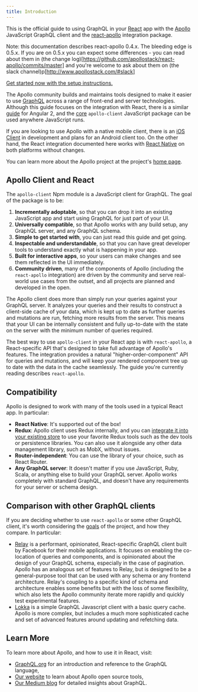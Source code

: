 ```yaml
---
title: Introduction
---
```


This is the official guide to using GraphQL in your [React](https://facebook.github.io/react/) app with the [Apollo](http://apollostack.com) JavaScript GraphQL client and the [react-apollo](https://github.com/apollostack/react-apollo) integration package.

Note: this documentation describes react-apollo 0.4.x.   The bleeding edge is 0.5.x.   If you are on 0.5.x you can expect some differences - you can read about them in (the change log)[https://github.com/apollostack/react-apollo/commits/master] and you're welcome to ask about them on (the slack channel)p[http://www.apollostack.com/#slack]

[Get started now with the setup instructions.](/react/initialization.html)

The Apollo community builds and maintains tools designed to make it easier to use [GraphQL](http://graphql.org) across a range of front-end and server technologies. Although this guide focuses on the integration with React, there is a similar [guide](/angular2) for Angular 2, and the [core](/core) `apollo-client` JavaScript package can be used anywhere JavaScript runs.

If you are looking to use Apollo with a native mobile client, there is an [iOS Client](https://github.com/apollostack/apollo-ios) in development and plans for an Android client too. On the other hand, the React integration documented here works with [React Native](https://facebook.github.io/react-native/) on both platforms without changes.

You can learn more about the Apollo project at the project's [home page](http://www.apollodata.com).

<h2 id="apollo-client">Apollo Client and React</h2>

The `apollo-client` Npm module is a JavaScript client for GraphQL. The goal of the package is to be:

1. **Incrementally adoptable**, so that you can drop it into an existing JavaScript app and start using GraphQL for just part of your UI.
2. **Universally compatible**, so that Apollo works with any build setup, any GraphQL server, and any GraphQL schema.
2. **Simple to get started with**, you can just read this guide and get going.
3. **Inspectable and understandable**, so that you can have great developer tools to understand exactly what is happening in your app.
4. **Built for interactive apps**, so your users can make changes and see them reflected in the UI immediately.
5. **Community driven**, many of the components of Apollo (including the `react-apollo` integration) are driven by the community and serve real-world use cases from the outset, and all projects are planned and developed in the open.

The Apollo client does more than simply run your queries against your GraphQL server. It analyzes your queries and their results to construct a client-side cache of your data, which is kept up to date as further queries and mutations are run, fetching more results from the server. This means that your UI can be internally consistent and fully up-to-date with the state on the server with the minimum number of queries required.

The best way to use `apollo-client` in your React app is with `react-apollo`, a React-specific API that's designed to take full advantage of Apollo's features. The integration provides a natural "higher-order-component" API for queries and mutations, and will keep your rendered component tree up to date with the data in the cache seamlessly. The guide you're currently reading describes `react-apollo`.

<h2 id="compatibility">Compatibility</h2>

Apollo is designed to work with many of the tools used in a typical React app. In particular:

- **React Native**: It's supported out of the box!
- **Redux**: Apollo client uses Redux internally, and you can [integrate it into your existing store](redux.html) to use your favorite Redux tools such as the dev tools or persistence libraries. You can also use it alongside any other data management library, such as MobX, without issues.
- **Router-independent**: You can use the library of your choice, such as React Router.
- **Any GraphQL server**: It doesn't matter if you use JavaScript, Ruby, Scala, or anything else to build your GraphQL server. Apollo works completely with standard GraphQL, and doesn't have any requirements for your server or schema design.

<h2 id="comparison">Comparison with other GraphQL clients</h2>

If you are deciding whether to use `react-apollo` or some other GraphQL client, it's worth considering the [goals](#apollo-client) of the project, and how they compare. In particular:

 - [Relay](https://facebook.github.io/relay/) is a performant, opinionated, React-specific GraphQL client built by Facebook for their mobile applications. It focuses on enabling the co-location of queries and components, and is opinionated about the design of your GraphQL schema, especially in the case of pagination. Apollo has an analogous set of features to Relay, but is designed to be a general-purpose tool that can be used with any schema or any frontend architecture. Relay's coupling to a specific kind of schema and architecture enables some benefits but with the loss of some flexibility, which also lets the Apollo community iterate more rapidly and quickly test experimental features.
 - [Lokka](https://github.com/kadirahq/lokka) is a simple GraphQL Javascript client with a basic query cache. Apollo is more complex, but includes a much more sophisticated cache and set of advanced features around updating and refetching data.

<h2 id="learn-more">Learn More</h2>

To learn more about Apollo, and how to use it in React, visit:

- [GraphQL.org](http://graphql.org) for an introduction and reference to the GraphQL language,
- [Our website](http://www.apollodata.com/) to learn about Apollo open source tools,
- [Our Medium blog](https://medium.com/apollo-stack) for detailed insights about GraphQL.
